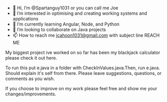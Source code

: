- 👋 Hi, I’m @Spartanguy1031 or you can call me Joe
- 👀 I’m interested in optimising and creating working systems and applications
- 🌱 I’m currently learning Angular, Node, and Python
- 💞️ I’m looking to collaborate on Java projects
- 📫 How to reach me jcahoon1031@gmail.com with subject line REACH ME

My biggest project ive worked on so far has been my blackjack calculator please check it out here.

To run this put e.java in a folder with CheckInValues.java.Then, run e.java. Should explain it's self from there. Please leave suggestions, questions, or comments as you wish.

If you choose to improve on my work please feel free and show me your changes/improvements.

<!---
Spartanguy1031/Spartanguy1031 is a ✨ special ✨ repository because its `README.md` (this file) appears on your GitHub profile.
You can click the Preview link to take a look at your changes.
--->
